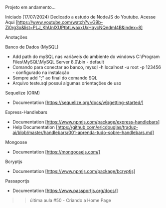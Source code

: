 Projeto em andamento...

Iniciado (17/07/2024)
Dedicado a estudo de NodeJS do Youtube.
Acesse Aqui [https://www.youtube.com/watch?v=G9b-Zi0rg3o&list=PLJ_KhUnlXUPtbtLwaxxUxHqvcNQndmI4B&index=8]

Anotações

Banco de Dados (MySQL)
- Add path do mySQL nas variáveis do ambiente do windows C:\Program Files\MySQL\MySQL Server 8.0\bin - default
- Comando para conectar ao banco, mysql -h localhost -u root -p 123456 - configurado na instalação
- Sempre add ";" ao final do comando SQL
- Arquivo teste.sql possuí algumas orientações de uso


Sequelize (ORM)
- Documentation [https://sequelize.org/docs/v6/getting-started/]

Express-Handlebars
- Documentation [https://www.npmjs.com/package/express-handlebars]
- Help Documentation [https://github.com/ericdouglas/traduz-ai/blob/master/handlebars/001-aprenda-tudo-sobre-handlebars.md]

Mongoose
- Documentation [https://mongoosejs.com/]

Bcryptjs
- Documentation [https://www.npmjs.com/package/bcryptjs]

Passaportjs
- Documentation [https://www.passportjs.org/docs/]

>> última aula #50 - Criando a Home Page
